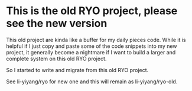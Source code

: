 # This is the old RYO project, please see the new version
This old project are kinda like a buffer for my daily pieces code. 
While it is helpful if I just copy and paste some of the code snippets
into my new project, it generally become a nightmare if I want to
build a larger and complete system on this old RYO project. 

So I started to write and migrate from this old RYO project. 

See li-yiyang/ryo for new one and this will remain as li-yiyang/ryo-old. 
